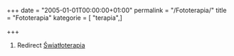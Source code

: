 +++
date = "2005-01-01T00:00:00+01:00"
permalink = "/Fototerapia/"
title = "Fototerapia"
kategorie = [ "terapia",]

+++

1.  Redirect [Światłoterapia](/atopedia/Światłoterapia "wikilink")
